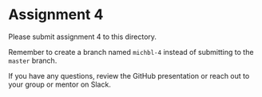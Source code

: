 # Assignment 4

Please submit assignment 4 to this directory.

Remember to create a branch named `michbl-4` 
instead of submitting to the `master` branch.

If you have any questions, review the GitHub presentation or reach
out to your group or mentor on Slack.
